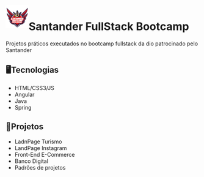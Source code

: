 <img align="left" src="./SantanderBootCampLogo.png" alt="santanderBootCampLogo" width="60"/> 
<h1> Santander FullStack Bootcamp </h1>
<p>Projetos práticos executados no bootcamp fullstack da dio patrocinado pelo Santander</p>
<h2>🖥Tecnologias</h2>
<ul>
<li>HTML/CSS3/JS</li>
<li>Angular</li>
<li>Java</li>
<li>Spring</li>
</ul>

<h2>📐Projetos</h2>
<ul>
<li>LadnPage Turismo</li>
<li>LandPage Instagram</li>
<li>Front-End E-Commerce</li>
<li>Banco Digital</li>
<li>Padrões de projetos</li>
</ul>
